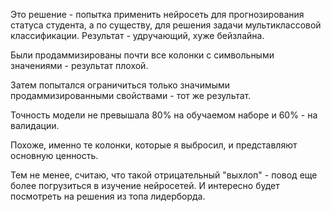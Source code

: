 Это решение - попытка применить нейросеть для прогнозирования статуса студента, а по существу, для решения задачи мультиклассовой классификации. Результат - удручающий, хуже бейзлайна. 

Были продаммизированы почти все колонки с символьными значениями - результат плохой.

Затем попытался ограничиться только значимыми продаммизированными свойствами - тот же результат. 

Точность модели не превышала 80% на обучаемом наборе и 60% - на валидации.

Похоже, именно те колонки, которые я выбросил, и представляют основную ценность.

Тем не менее, считаю, что такой отрицательный "выхлоп" - повод еще более погрузиться в изучение нейросетей. И интересно будет посмотреть на решения из топа лидерборда.
